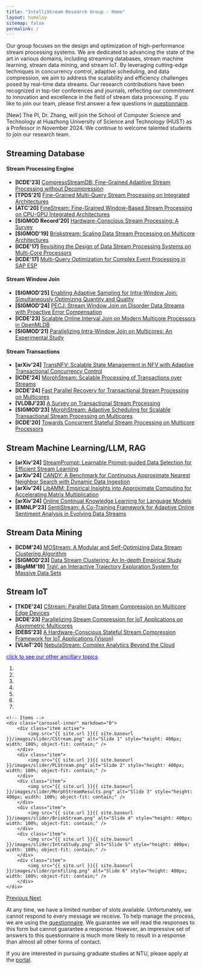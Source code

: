 ```yaml
---
title: "IntelliStream Research Group - Home"
layout: homelay
sitemap: false
permalink: /
---
```


<!--<img src="{{ site.url }}{{ site.baseurl }}/images/teampic/team.jpg" width="50%" style="float: center" />-->

<script>
  function toggleVisibility(id) {
    var x = document.getElementById(id);
    if (x.style.display === "none") {
      x.style.display = "block";
    } else {
      x.style.display = "none";
    }
  }
</script>

Our group focuses on the design and optimization of high-performance stream processing systems. We are dedicated to advancing the state of the art in various domains, including streaming databases, stream machine learning, stream data mining, and stream IoT. By leveraging cutting-edge techniques in concurrency control, adaptive scheduling, and data compression, we aim to address the scalability and efficiency challenges posed by real-time data streams. Our research contributions have been recognized in top-tier conferences and journals, reflecting our commitment to innovation and excellence in the field of stream data processing. If you like to join our team, please first answer a few questions in <a href='https://forms.office.com/r/NrLZxYjrhg'>questionnaire</a>.

[New] The PI, Dr. Zhang, will join the School of Computer Science and Technology at Huazhong University of Science and Technology (HUST) as a Professor in November 2024. We continue to welcome talented students to join our research team.

## Streaming Database

#### Stream Processing Engine
- **[ICDE'23]** [CompressStreamDB: Fine-Grained Adaptive Stream Processing without Decompression](https://ieeexplore.ieee.org/document/10184565)
- **[TPDS'21]** [Fine-Grained Multi-Query Stream Processing on Integrated Architectures](https://ieeexplore.ieee.org/document/9380479)
- **[ATC'20]** [FineStream: Fine-Grained Window-Based Stream Processing on CPU-GPU Integrated Architectures](https://www.usenix.org/system/files/atc20-zhang-feng.pdf)
- **[SIGMOD Record'20]** [Hardware-Conscious Stream Processing: A Survey](https://doi.org/10.1145/3385658.3385662)
- **[SIGMOD'19]** [Briskstream: Scaling Data Stream Processing on Multicore Architectures](https://doi.acm.org/10.1145/3299869.3300067)
- **[ICDE'17]** [Revisiting the Design of Data Stream Processing Systems on Multi-Core Processors](https://doi.org/10.1109/ICDE.2017.119)
- **[ICDE'17]** [Multi-Query Optimization for Complex Event Processing in SAP ESP](https://ieeexplore.ieee.org/document/7930061/)

#### Stream Window Join
- **[SIGMOD'25]** [Enabling Adaptive Sampling for Intra-Window Join: Simultaneously Optimizing Quantity and Quality]()
- **[SIGMOD'24]** [PECJ: Stream Window Join on Disorder Data Streams with Proactive Error Compensation](https://doi.org/10.1145/3639268)
- **[ICDE'23]** [Scalable Online Interval Join on Modern Multicore Processors in OpenMLDB](https://ieeexplore.ieee.org/document/10184828)
- **[SIGMOD'21]** [Parallelizing Intra-Window Join on Multicores: An Experimental Study](https://doi.org/10.1145/3448016.3452793)

#### Stream Transactions
- **[arXiv'24]** [TransNFV: Scalable State Management in NFV with Adaptive Transactional Concurrency Control](http://arxiv.org/abs/2312.01066)
- **[ICDE'24]** [MorphStream: Scalable Processing of Transactions over Streams](https://intellistream.github.io/downloads/papers/ICDE24_Demo_MorphStream.pdf)
- **[ICDE'24]** [Fast Parallel Recovery for Transactional Stream Processing on Multicores](https://intellistream.github.io/downloads/papers/ICDE24_MorphStreamR.pdf)
- **[VLDBJ'23]** [A Survey on Transactional Stream Processing](https://rdcu.be/dncBQ)
- **[SIGMOD'23]** [MorphStream: Adaptive Scheduling for Scalable Transactional Stream Processing on Multicores](https://doi.org/10.1145/3588913)
- **[ICDE'20]** [Towards Concurrent Stateful Stream Processing on Multicore Processors](https://doi.org/10.1109/ICDE48307.2020.00136)

## Stream Machine Learning/LLM, RAG
- **[arXiv'24]** [StreamPrompt: Learnable Prompt-guided Data Selection for Efficient Stream Learning](http://arxiv.org/abs/2406.07590)
- **[arXiv'24]** [CANDY: A Benchmark for Continuous Approximate Nearest Neighbor Search with Dynamic Data Ingestion](https://arxiv.org/pdf/2406.19651)
- **[arXiv'24]** [LibAMM: Empirical Insights into Approximate Computing for Accelerating Matrix Multiplication](https://arxiv.org/abs/2406.19651)
- **[arXiv'24]** [Online Continual Knowledge Learning for Language Models](http://arxiv.org/abs/2311.09632)
- **[EMNLP'23]** [SentiStream: A Co-Training Framework for Adaptive Online Sentiment Analysis in Evolving Data Streams](https://aclanthology.org/2023.emnlp-main.380)

## Stream Data Mining
- **[ICDM'24]** [MOStream: A Modular and Self-Optimizing Data Stream Clustering Algorithm](http://arxiv.org/abs/2309.04799)
- **[SIGMOD'23]** [Data Stream Clustering: An In-depth Empirical Study](https://doi.org/10.1145/3589307)
- **[BigMM'19]** [TraV: an Interactive Trajectory Exploration System for Massive Data Sets](https://ieeexplore.ieee.org/document/8919445)

## Stream IoT
- **[TKDE'24]** [CStream: Parallel Data Stream Compression on Multicore Edge Devices](https://ieeexplore.ieee.org/document/10506068)
- **[ICDE'23]** [Parallelizing Stream Compression for IoT Applications on Asymmetric Multicores](https://ieeexplore.ieee.org/document/10184703)
- **[DEBS'23]** [A Hardware-Conscious Stateful Stream Compression Framework for IoT Applications (Vision)](https://doi.org/10.1145/3583678.3596885)
- **[VLIoT'20]** [NebulaStream: Complex Analytics Beyond the Cloud](https://www.ronpub.com/ojiot/OJIOT_2020v6i1n07_Zeuch.html)

<span onclick="toggleVisibility('ancillaryTopics')" style="cursor: pointer; color: blue; text-decoration: underline;">click to see our other ancillary topics</span>
<div id="ancillaryTopics" style="display:none; margin-left: 20px;">
 - **[SIGMOD'24]** [Predictive and Near-Optimal Sampling for View Materialization in Video Databases](https://doi.org/10.1145/3639274)
 - **[IWQoS'24]** [Low-Latency Video Conferencing via Optimized Packet Routing and Reordering](http://arxiv.org/abs/2310.05054)
 - **[VLDBJ'22]** [Payment behavior prediction on shared parking lots with TR-GCN](https://doi.org/10.1007/s00778-021-00722-0)
 - **[TKDE'22]** [Periodic Weather-Aware LSTM With Event Mechanism for Parking Behavior Prediction](https://ieeexplore.ieee.org/document/9392279)
 - **[IJCAI'20]** [PewLSTM: Periodic LSTM with Weather-Aware Gating Mechanism for Parking Behavior Prediction](https://www.ijcai.org/proceedings/2020/610)
 - **[TPDS'17]** [Understanding Co-Running Behaviors on Integrated CPU/GPU Architectures](https://ieeexplore.ieee.org/document/7501903)
 - **[SC'16]** [Elastic Multi-resource Fairness: Balancing Fairness and Efficiency in Coupled CPU-GPU Architectures](https://ieeexplore.ieee.org/document/7877153)
 - **[TPDS'16]** [Melia: A MapReduce Framework on OpenCL-Based FPGAs](https://ieeexplore.ieee.org/document/7425227)
 - **[MASCOTS'15]** [To Co-run, or Not to Co-run: A Performance Study on Integrated Architectures](https://doi.org/10.1109/MASCOTS.2015.27)
 - **[VLDB'14]** [In-cache query co-processing on coupled CPU-GPU architectures](https://doi.org/10.14778/2735496.2735497)
 - **[VLDB'13]** [OmniDB: towards portable and efficient query processing on parallel CPU/GPU architectures](https://dl.acm.org/doi/10.14778/2536274.2536319)
</div>

<div markdown="0" id="carousel" class="carousel slide" data-ride="carousel" data-interval="3000" data-pause="hover" >
    <!-- Menu -->
    <ol class="carousel-indicators">
		<li data-target="#carousel" data-slide-to="0" class="active"></li>
		<li data-target="#carousel" data-slide-to="1"></li>
		<li data-target="#carousel" data-slide-to="2"></li>
		<li data-target="#carousel" data-slide-to="3"></li>
		<li data-target="#carousel" data-slide-to="4"></li>
		<li data-target="#carousel" data-slide-to="5"></li>
		<li data-target="#carousel" data-slide-to="6"></li>
    </ol>

    <!-- Items -->
    <div class="carousel-inner" markdown="0">
        <div class="item active">
            <img src="{{ site.url }}{{ site.baseurl }}/images/slider/CStream.png" alt="Slide 1" style="height: 400px; width: 100%; object-fit: contain;" />
        </div>
        <div class="item">
            <img src="{{ site.url }}{{ site.baseurl }}/images/slider/PLStream.png" alt="Slide 2" style="height: 400px; width: 100%; object-fit: contain;" />
        </div>
        <div class="item">
            <img src="{{ site.url }}{{ site.baseurl }}/images/slider/MorphStreamResults.png" alt="Slide 3" style="height: 400px; width: 100%; object-fit: contain;" />
        </div>
        <div class="item">
            <img src="{{ site.url }}{{ site.baseurl }}/images/slider/BriskStream.png" alt="Slide 4" style="height: 400px; width: 100%; object-fit: contain;" />
        </div>
        <div class="item">
            <img src="{{ site.url }}{{ site.baseurl }}/images/slider/IntraStudy.png" alt="Slide 5" style="height: 400px; width: 100%; object-fit: contain;" />
        </div>
        <div class="item">
            <img src="{{ site.url }}{{ site.baseurl }}/images/slider/profiling.png" alt="Slide 6" style="height: 400px; width: 100%; object-fit: contain;" />
        </div>
    </div>

  <a class="left carousel-control" href="#carousel" role="button" data-slide="prev">
    <span class="glyphicon glyphicon-chevron-left" aria-hidden="true"></span>
    <span class="sr-only">Previous</span>
  </a>
  <a class="right carousel-control" href="#carousel" role="button" data-slide="next">
    <span class="glyphicon glyphicon-chevron-right" aria-hidden="true"></span>
    <span class="sr-only">Next</span>
  </a>
</div>

At any time, we have a limited number of slots available. Unfortunately, we cannot respond to every message we receive. To help manage the process, we are using the <a href='https://forms.office.com/r/NrLZxYjrhg'>questionnaire</a>. We guarantee we will read the responses to this form but cannot guarantee a response. However, an impressive set of answers to this questionnaire is much more likely to result in a response than almost all other forms of contact.

If you are interested in pursuing graduate studies at NTU, please apply at the <a href='https://venus.wis.ntu.edu.sg/GOAL/OnlineApplicationModule/frmOnlineApplication.ASPX'>portal</a>.
